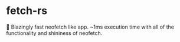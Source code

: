 # fetch-rs
🚀 Blazingly fast neofetch like app. ~1ms execution time with all of the functionality and shininess of neofetch.
